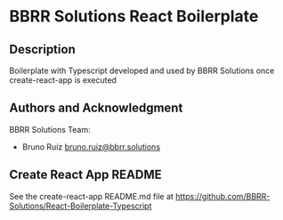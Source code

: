 # BBRR Solutions React Boilerplate

## Description

Boilerplate with Typescript developed and used by BBRR Solutions once create-react-app is executed

## Authors and Acknowledgment

BBRR Solutions Team:

- Bruno Ruiz <bruno.ruiz@bbrr.solutions>

## Create React App README

See the create-react-app README.md file at <https://github.com/BBRR-Solutions/React-Boilerplate-Typescript>
